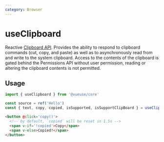 ```yaml
---
category: Browser
---
```


# useClipboard

Reactive [Clipboard API](https://developer.mozilla.org/en-US/docs/Web/API/Clipboard_API). Provides the ability to respond to clipboard commands (cut, copy, and paste) as well as to asynchronously read from and write to the system clipboard. Access to the contents of the clipboard is gated behind the Permissions API without user permission, reading or altering the clipboard contents is not permitted.

## Usage

```js
import { useClipboard } from '@vueuse/core'

const source = ref('Hello')
const { text, copy, copied, isSupported, isSupportClipBoard } = useClipboard({ source })
```

```html
<button @click='copy()'>
  <!-- by default, `copied` will be reset in 1.5s -->
  <span v-if='!copied'>Copy</span>
  <span v-else>Copied!</span>
</button>
```
